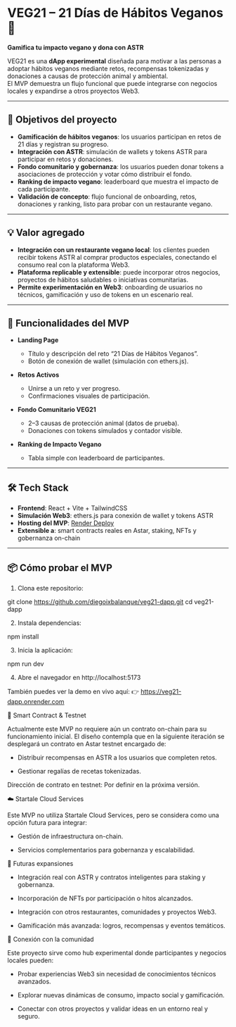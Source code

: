 # VEG21 – 21 Días de Hábitos Veganos 🌱

**Gamifica tu impacto vegano y dona con ASTR**

VEG21 es una **dApp experimental** diseñada para motivar a las personas a adoptar hábitos veganos mediante retos, recompensas tokenizadas y donaciones a causas de protección animal y ambiental.  
El MVP demuestra un flujo funcional que puede integrarse con negocios locales y expandirse a otros proyectos Web3.

---

## 🎯 Objetivos del proyecto

- **Gamificación de hábitos veganos**: los usuarios participan en retos de 21 días y registran su progreso.  
- **Integración con ASTR**: simulación de wallets y tokens ASTR para participar en retos y donaciones.  
- **Fondo comunitario y gobernanza**: los usuarios pueden donar tokens a asociaciones de protección y votar cómo distribuir el fondo.  
- **Ranking de impacto vegano**: leaderboard que muestra el impacto de cada participante.  
- **Validación de concepto**: flujo funcional de onboarding, retos, donaciones y ranking, listo para probar con un restaurante vegano.

---

## 💡 Valor agregado

- **Integración con un restaurante vegano local**: los clientes pueden recibir tokens ASTR al comprar productos especiales, conectando el consumo real con la plataforma Web3.  
- **Plataforma replicable y extensible**: puede incorporar otros negocios, proyectos de hábitos saludables o iniciativas comunitarias.  
- **Permite experimentación en Web3**: onboarding de usuarios no técnicos, gamificación y uso de tokens en un escenario real.  

---

## 🚀 Funcionalidades del MVP

- **Landing Page**
  - Título y descripción del reto “21 Días de Hábitos Veganos”.  
  - Botón de conexión de wallet (simulación con ethers.js).  

- **Retos Activos**
  - Unirse a un reto y ver progreso.  
  - Confirmaciones visuales de participación.  

- **Fondo Comunitario VEG21**
  - 2–3 causas de protección animal (datos de prueba).  
  - Donaciones con tokens simulados y contador visible.  

- **Ranking de Impacto Vegano**
  - Tabla simple con leaderboard de participantes.  

---

## 🛠️ Tech Stack

- **Frontend**: React + Vite + TailwindCSS  
- **Simulación Web3**: ethers.js para conexión de wallet y tokens ASTR  
- **Hosting del MVP**: [Render Deploy](https://veg21-dapp.onrender.com)  
- **Extensible a**: smart contracts reales en Astar, staking, NFTs y gobernanza on-chain  

---

## 📦 Cómo probar el MVP

1. Clona este repositorio:

git clone https://github.com/diegoixbalanque/veg21-dapp.git
cd veg21-dapp

2. Instala dependencias:

npm install

3. Inicia la aplicación:

npm run dev

4. Abre el navegador en http://localhost:5173

También puedes ver la demo en vivo aquí:
👉 https://veg21-dapp.onrender.com

🔗 Smart Contract & Testnet

Actualmente este MVP no requiere aún un contrato on-chain para su funcionamiento inicial.
El diseño contempla que en la siguiente iteración se desplegará un contrato en Astar testnet encargado de:

- Distribuir recompensas en ASTR a los usuarios que completen retos.

- Gestionar regalías de recetas tokenizadas.

Dirección de contrato en testnet: Por definir en la próxima versión.

☁️ Startale Cloud Services

Este MVP no utiliza Startale Cloud Services, pero se considera como una opción futura para integrar:

- Gestión de infraestructura on-chain.

- Servicios complementarios para gobernanza y escalabilidad.

🔮 Futuras expansiones

- Integración real con ASTR y contratos inteligentes para staking y gobernanza.

- Incorporación de NFTs por participación o hitos alcanzados.

- Integración con otros restaurantes, comunidades y proyectos Web3.

- Gamificación más avanzada: logros, recompensas y eventos temáticos.

🤝 Conexión con la comunidad

Este proyecto sirve como hub experimental donde participantes y negocios locales pueden:

- Probar experiencias Web3 sin necesidad de conocimientos técnicos avanzados.

- Explorar nuevas dinámicas de consumo, impacto social y gamificación.

- Conectar con otros proyectos y validar ideas en un entorno real y seguro.
